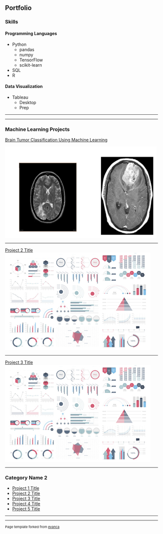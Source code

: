 ## Portfolio



### Skills

#### Programming Languages

- Python
    - pandas
    - numpy
    - TensorFlow
    - scikit-learn
- SQL
- R

#### Data Visualization

- Tableau
  - Desktop
  - Prep

---




---

### Machine Learning Projects

[Brain Tumor Classification Using Machine Learning](/pdf/Brain_tumor_ML_oject_Report.pdf)

<img src="images/brain_ml.png?raw=true" width="500" height="300" />

---
[Project 2 Title](/pdf/sample_presentation.pdf)
<img src="images/dummy_thumbnail.jpg?raw=true"/>

---
[Project 3 Title](http://example.com/)
<img src="images/dummy_thumbnail.jpg?raw=true"/>

---

### Category Name 2

- [Project 1 Title](http://example.com/)
- [Project 2 Title](http://example.com/)
- [Project 3 Title](http://example.com/)
- [Project 4 Title](http://example.com/)
- [Project 5 Title](http://example.com/)

---




---
<p style="font-size:11px">Page template forked from <a href="https://github.com/evanca/quick-portfolio">evanca</a></p>
<!-- Remove above link if you don't want to attibute -->
